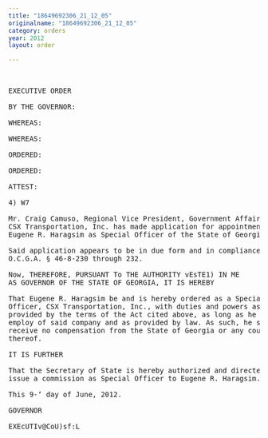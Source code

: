 ```yaml
---
title: "18649692306_21_12_05"
originalname: "18649692306_21_12_05"
category: orders
year: 2012
layout: order

---
```

<pre>
 

EXECUTIVE ORDER

BY THE GOVERNOR:

WHEREAS:

WHEREAS:

ORDERED:

ORDERED:

ATTEST:

4) W7

Mr. Craig Camuso, Regional Vice President, Government Affairs of
CSX Transportation, Inc. has made application for appointment of
Eugene R. Haragsim as Special Officer of the State of Georgia; and

Said application appears to be in due form and in compliance with
O.C.G.A. § 46-8-230 through 232.

Now, THEREFORE, PURSUANT To THE AUTHORITY vEsTE1) IN ME
AS GOVERNOR OF THE STATE OF GEORGIA, IT IS HEREBY

That Eugene R. Haragsim be and is hereby ordered as a Special
Officer, CSX Transportation, Inc., with duties and powers as
provided by the terms of the Act cited above, as long as he is in the
employ of said company and as provided by law. As such, he shall
receive no compensation from the State of Georgia or any county
thereof.

IT IS FURTHER

That the Secretary of State is hereby authorized and directed to
issue a commission as Special Officer to Eugene R. Haragsim.

This 9-‘ day of June, 2012.

GOVERNOR

EXEcUTIv@CoU)sf:L

</pre>
